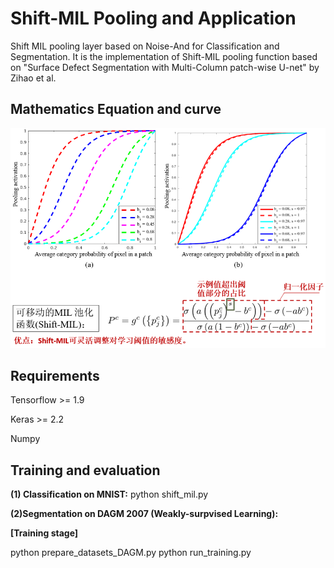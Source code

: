 # Shift-MIL Pooling and Application
Shift MIL pooling layer based on Noise-And for Classification and Segmentation. It is the implementation of Shift-MIL pooling function based on "Surface Defect Segmentation with Multi-Column patch-wise U-net" by Zihao et al.

## Mathematics Equation and curve 
![](Math_curve.png) 

## Requirements

Tensorflow >= 1.9

Keras >= 2.2

Numpy

## Training and evaluation 

**(1) Classification on MNIST:** python shift_mil.py 

**(2)Segmentation on DAGM 2007 (Weakly-surpvised Learning):** 

**[Training stage]**

python prepare_datasets_DAGM.py
python run_training.py

